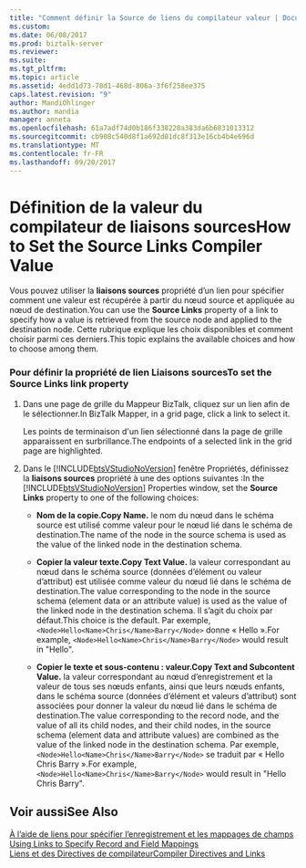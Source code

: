 ```yaml
---
title: "Comment définir la Source de liens du compilateur valeur | Documents Microsoft"
ms.custom: 
ms.date: 06/08/2017
ms.prod: biztalk-server
ms.reviewer: 
ms.suite: 
ms.tgt_pltfrm: 
ms.topic: article
ms.assetid: 4edd1d73-78d1-468d-806a-3f6f258ee375
caps.latest.revision: "9"
author: MandiOhlinger
ms.author: mandia
manager: anneta
ms.openlocfilehash: 61a7adf74d0b186f338220a383da6b6831013312
ms.sourcegitcommit: cb908c540d8f1a692d01dc8f313e16cb4b4e696d
ms.translationtype: MT
ms.contentlocale: fr-FR
ms.lasthandoff: 09/20/2017
---
```

# <a name="how-to-set-the-source-links-compiler-value"></a><span data-ttu-id="68bf6-102">Définition de la valeur du compilateur de liaisons sources</span><span class="sxs-lookup"><span data-stu-id="68bf6-102">How to Set the Source Links Compiler Value</span></span>
<span data-ttu-id="68bf6-103">Vous pouvez utiliser la **liaisons sources** propriété d’un lien pour spécifier comment une valeur est récupérée à partir du nœud source et appliquée au nœud de destination.</span><span class="sxs-lookup"><span data-stu-id="68bf6-103">You can use the **Source Links** property of a link to specify how a value is retrieved from the source node and applied to the destination node.</span></span> <span data-ttu-id="68bf6-104">Cette rubrique explique les choix disponibles et comment choisir parmi ces derniers.</span><span class="sxs-lookup"><span data-stu-id="68bf6-104">This topic explains the available choices and how to choose among them.</span></span>  
  
### <a name="to-set-the-source-links-link-property"></a><span data-ttu-id="68bf6-105">Pour définir la propriété de lien Liaisons sources</span><span class="sxs-lookup"><span data-stu-id="68bf6-105">To set the Source Links link property</span></span>  
  
1.  <span data-ttu-id="68bf6-106">Dans une page de grille du Mappeur BizTalk, cliquez sur un lien afin de le sélectionner.</span><span class="sxs-lookup"><span data-stu-id="68bf6-106">In BizTalk Mapper, in a grid page, click a link to select it.</span></span>  
  
     <span data-ttu-id="68bf6-107">Les points de terminaison d'un lien sélectionné dans la page de grille apparaissent en surbrillance.</span><span class="sxs-lookup"><span data-stu-id="68bf6-107">The endpoints of a selected link in the grid page are highlighted.</span></span>  
  
2.  <span data-ttu-id="68bf6-108">Dans le [!INCLUDE[btsVStudioNoVersion](../includes/btsvstudionoversion-md.md)] fenêtre Propriétés, définissez la **liaisons sources** propriété à une des options suivantes :</span><span class="sxs-lookup"><span data-stu-id="68bf6-108">In the [!INCLUDE[btsVStudioNoVersion](../includes/btsvstudionoversion-md.md)] Properties window, set the **Source Links** property to one of the following choices:</span></span>  
  
    -   <span data-ttu-id="68bf6-109">**Nom de la copie.**</span><span class="sxs-lookup"><span data-stu-id="68bf6-109">**Copy Name.**</span></span> <span data-ttu-id="68bf6-110">le nom du nœud dans le schéma source est utilisé comme valeur pour le nœud lié dans le schéma de destination.</span><span class="sxs-lookup"><span data-stu-id="68bf6-110">The name of the node in the source schema is used as the value of the linked node in the destination schema.</span></span>  
  
    -   <span data-ttu-id="68bf6-111">**Copier la valeur texte.**</span><span class="sxs-lookup"><span data-stu-id="68bf6-111">**Copy Text Value.**</span></span> <span data-ttu-id="68bf6-112">la valeur correspondant au nœud dans le schéma source (données d’élément ou valeur d’attribut) est utilisée comme valeur du nœud lié dans le schéma de destination.</span><span class="sxs-lookup"><span data-stu-id="68bf6-112">The value corresponding to the node in the source schema (element data or an attribute value) is used as the value of the linked node in the destination schema.</span></span> <span data-ttu-id="68bf6-113">Il s’agit du choix par défaut.</span><span class="sxs-lookup"><span data-stu-id="68bf6-113">This choice is the default.</span></span> <span data-ttu-id="68bf6-114">Par exemple, `<Node>Hello<Name>Chris</Name>Barry</Node>` donne « Hello ».</span><span class="sxs-lookup"><span data-stu-id="68bf6-114">For example, `<Node>Hello<Name>Chris</Name>Barry</Node>` would result in "Hello".</span></span>  
  
    -   <span data-ttu-id="68bf6-115">**Copier le texte et sous-contenu : valeur.**</span><span class="sxs-lookup"><span data-stu-id="68bf6-115">**Copy Text and Subcontent Value.**</span></span> <span data-ttu-id="68bf6-116">la valeur correspondant au nœud d’enregistrement et la valeur de tous ses nœuds enfants, ainsi que leurs nœuds enfants, dans le schéma source (données d’élément et valeurs d’attribut) sont associées pour donner la valeur du nœud lié dans le schéma de destination.</span><span class="sxs-lookup"><span data-stu-id="68bf6-116">The value corresponding to the record node, and the value of all its child nodes, and their child nodes, in the source schema (element data and attribute values) are combined as the value of the linked node in the destination schema.</span></span> <span data-ttu-id="68bf6-117">Par exemple, `<Node>Hello<Name>Chris</Name>Barry</Node>` se traduit par « Hello Chris Barry ».</span><span class="sxs-lookup"><span data-stu-id="68bf6-117">For example, `<Node>Hello<Name>Chris</Name>Barry</Node>` would result in "Hello Chris Barry".</span></span>  
  
## <a name="see-also"></a><span data-ttu-id="68bf6-118">Voir aussi</span><span class="sxs-lookup"><span data-stu-id="68bf6-118">See Also</span></span>  
 <span data-ttu-id="68bf6-119">[À l’aide de liens pour spécifier l’enregistrement et les mappages de champs](../core/using-links-to-specify-record-and-field-mappings.md) </span><span class="sxs-lookup"><span data-stu-id="68bf6-119">[Using Links to Specify Record and Field Mappings](../core/using-links-to-specify-record-and-field-mappings.md) </span></span>  
 [<span data-ttu-id="68bf6-120">Liens et des Directives de compilateur</span><span class="sxs-lookup"><span data-stu-id="68bf6-120">Compiler Directives and Links</span></span>](../core/compiler-directives-and-links.md)